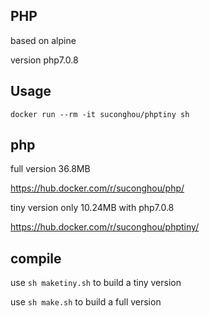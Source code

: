 ## PHP

based on alpine

version php7.0.8


## Usage

```
docker run --rm -it suconghou/phptiny sh
```


## php

full version 36.8MB

https://hub.docker.com/r/suconghou/php/

tiny version only 10.24MB with php7.0.8

https://hub.docker.com/r/suconghou/phptiny/



## compile

use `sh maketiny.sh` to build a tiny version

use `sh make.sh` to build a full  version


